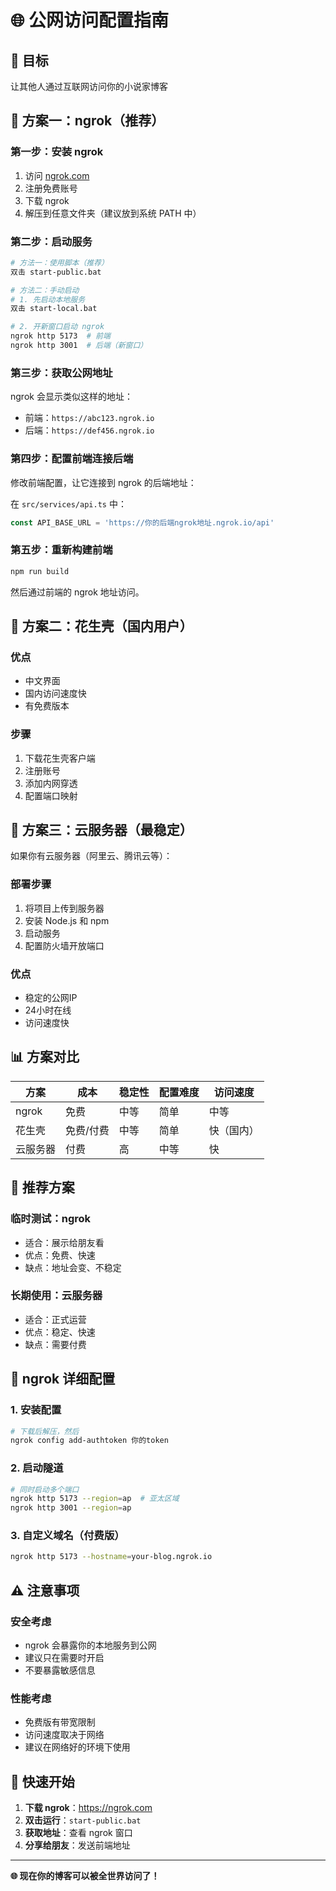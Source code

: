 # 🌐 公网访问配置指南

## 🎯 目标
让其他人通过互联网访问你的小说家博客

## 🚀 方案一：ngrok（推荐）

### 第一步：安装 ngrok
1. 访问 [ngrok.com](https://ngrok.com)
2. 注册免费账号
3. 下载 ngrok
4. 解压到任意文件夹（建议放到系统 PATH 中）

### 第二步：启动服务
```bash
# 方法一：使用脚本（推荐）
双击 start-public.bat

# 方法二：手动启动
# 1. 先启动本地服务
双击 start-local.bat

# 2. 开新窗口启动 ngrok
ngrok http 5173  # 前端
ngrok http 3001  # 后端（新窗口）
```

### 第三步：获取公网地址
ngrok 会显示类似这样的地址：
- 前端：`https://abc123.ngrok.io`
- 后端：`https://def456.ngrok.io`

### 第四步：配置前端连接后端
修改前端配置，让它连接到 ngrok 的后端地址：

在 `src/services/api.ts` 中：
```javascript
const API_BASE_URL = 'https://你的后端ngrok地址.ngrok.io/api'
```

### 第五步：重新构建前端
```bash
npm run build
```

然后通过前端的 ngrok 地址访问。

## 🔧 方案二：花生壳（国内用户）

### 优点
- 中文界面
- 国内访问速度快
- 有免费版本

### 步骤
1. 下载花生壳客户端
2. 注册账号
3. 添加内网穿透
4. 配置端口映射

## 🌟 方案三：云服务器（最稳定）

如果你有云服务器（阿里云、腾讯云等）：

### 部署步骤
1. 将项目上传到服务器
2. 安装 Node.js 和 npm
3. 启动服务
4. 配置防火墙开放端口

### 优点
- 稳定的公网IP
- 24小时在线
- 访问速度快

## 📊 方案对比

| 方案 | 成本 | 稳定性 | 配置难度 | 访问速度 |
|------|------|--------|----------|----------|
| ngrok | 免费 | 中等 | 简单 | 中等 |
| 花生壳 | 免费/付费 | 中等 | 简单 | 快（国内） |
| 云服务器 | 付费 | 高 | 中等 | 快 |

## 🎯 推荐方案

### 临时测试：ngrok
- 适合：展示给朋友看
- 优点：免费、快速
- 缺点：地址会变、不稳定

### 长期使用：云服务器
- 适合：正式运营
- 优点：稳定、快速
- 缺点：需要付费

## 🔧 ngrok 详细配置

### 1. 安装配置
```bash
# 下载后解压，然后
ngrok config add-authtoken 你的token
```

### 2. 启动隧道
```bash
# 同时启动多个端口
ngrok http 5173 --region=ap  # 亚太区域
ngrok http 3001 --region=ap
```

### 3. 自定义域名（付费版）
```bash
ngrok http 5173 --hostname=your-blog.ngrok.io
```

## ⚠️ 注意事项

### 安全考虑
- ngrok 会暴露你的本地服务到公网
- 建议只在需要时开启
- 不要暴露敏感信息

### 性能考虑
- 免费版有带宽限制
- 访问速度取决于网络
- 建议在网络好的环境下使用

## 🎉 快速开始

1. **下载 ngrok**：https://ngrok.com
2. **双击运行**：`start-public.bat`
3. **获取地址**：查看 ngrok 窗口
4. **分享给朋友**：发送前端地址

---

**🌐 现在你的博客可以被全世界访问了！**
